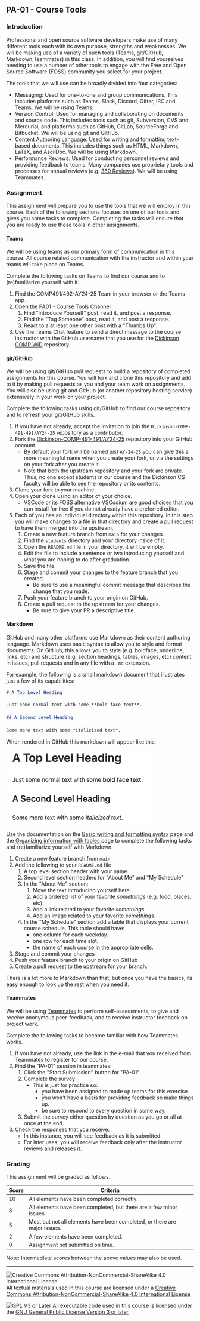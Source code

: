 ## PA-01 - Course Tools

### Introduction

Professional and open source software developers make use of many different tools each with its own purpose, strengths and weaknesses. We will be making use of a variety of such tools (Teams, git/GitHub, Markdown,Teammates) in this class.  In addition, you will find yourselves needing to use a number of other tools to engage with the Free and Open Source Software (FOSS) community you select for your project.

The tools that we will use can be broadly divided into four categories:
- Messaging: Used for one-to-one and group communications. This includes platforms such as Teams, Slack, Discord, Gitter, IRC and Teams.  We will be using Teams.
- Version Control: Used for managing and collaborating on documents and source code. This includes tools such as git, Subversion, CVS and Mercurial, and platforms such as GitHub, GitLab, SourceForge and Bitbucket.  We will be using git and GitHub.
- Content Authoring Language: Used for writing and formatting text-based documents.  This includes things such as HTML, Markdown, LaTeX, and AsciiDoc.  We will be using Markdown.
- Performance Reviews: Used for conducting personnel reviews and providing feedback to teams. Many companies use proprietary tools and processes for annual reviews (e.g. [360 Reviews](https://www.thebalancemoney.com/what-is-a-360-review-1917541)).  We will be using Teammates.

### Assignment

This assignment will prepare you to use the tools that we will employ in this course.  Each of the following sections focuses on one of our tools and gives you some tasks to complete. Completing the tasks will ensure that you are ready to use these tools in other assignments.

#### Teams

We will be using teams as our primary form of communication in this course.  All course related communication with the instructor and within your teams will take place on Teams. 

Complete the following tasks on Teams to find our course and to (re)familiarize yourself with it.
1. Find the COMP491/492-AY24-25 Team in your browser or the Teams app.
2. Open the PA01 - Course Tools Channel
   1. Find "Introduce Yourself" post, read it, and post a response.
   2. Find the "Tag Someone" post, read it, and post a response.
   3. React to a at least one other post with a "Thumbs Up".
3. Use the Teams Chat feature to send a direct message to the course instructor with the GitHub username that you use for the [Dickinson COMP WiD](https://github.com/Dickinson-COMP-WiD) repository.

#### git/GitHub

We will be using git/GitHub pull requests to build a repository of completed assignments for this course. You will fork and clone this repository and add to it by making pull requests as you and your team work on assignments. You will also be using git and GitHub (or another repository hosting service) extensively in your work on your project.

Complete the following tasks using git/GitHub to find our course repository and to refresh your git/GitHub skills.
1. If you have not already, accept the invitation to join the `Dickinson-COMP-491-491/AY24-25` repository as a contributor.
2. Fork the [Dickinson-COMP-491-491/AY24-25](https://github.com/Dickinson-COMP-491-492/AY24-25) repository into your GitHub account. 
   - By default your fork will be named just `AY-24-25` you can give this a more meaningful name when you create your fork, or via the settings on your fork after you create it. 
   - Note that both the upstream repository and your fork are private. Thus, no one except students in our course and the Dickinson CS faculty will be able to see the repository or its contents.
3. Clone your fork to your machine.
4. Open your clone using an editor of your choice.
   - [VSCode](https://code.visualstudio.com/) or its FOSS alternative [VSCodium](https://vscodium.com/) are good choices that you can install for free if you do not already have a preferred editor.
5. Each of you has an individual directory within this repository.  In this step you will make changes to a file in that directory and create a pull request to have them merged into the upstream.
   1. Create a new feature branch from `main` for your changes.
   2. Find the `students` directory and your directory inside of it.
   3. Open the `README.md` file in your directory, it will be empty.
   4. Edit the file to include a sentence or two introducing yourself and what you are hoping to do after graduation.
   5. Save the file.
   6. Stage and commit your changes to the feature branch that you created.
      - Be sure to use a meaningful commit message that describes the change that you made.
   7. Push your feature branch to your origin on GitHub.
   8. Create a pull request to the upstream for your changes.
      - Be sure to give your PR a descriptive title.
    
#### Markdown

GitHub and many other platforms use Markdown as their content authoring language.  Markdown uses basic syntax to allow you to style and format documents. On GitHub, this allows you to style (e.g. boldface, underline, links, etc) and structure (e.g. section headings, tables, images, etc) content in issues, pull requests and in any file with a `.md` extension.

For example, the following is a small markdown document that illustrates just a few of its capabilities:

```markdown
# A Top Level Heading

Just some normal text with some **bold face text**.

## A Second Level Heading

Some more text with some *italicized text*.
```

When rendered in GitHub this markdown will appear like this:

![A small example of rendered markdown with headings, bold and italic text.](images/markdown-sample.png)

Use the documentation on the [Basic writing and formatting syntax](https://docs.github.com/en/get-started/writing-on-github/getting-started-with-writing-and-formatting-on-github/basic-writing-and-formatting-syntax) page and the [Organizing information with tables](https://docs.github.com/en/get-started/writing-on-github/working-with-advanced-formatting/organizing-information-with-tables) page to complete the following tasks and (re)familiarize yourself with Markdown.

1. Create a new feature branch from `main`
2. Add the following to your `README.md` file
   1. A top level section header with your name.
   2. Second level section headers for "About Me" and "My Schedule"
   3. In the "About Me" section:
      1. Move the text introducing yourself here.
      2. Add a ordered list of your favorite *somethings* (e.g. food, places, etc).
      3. Add a link related to your favorite *somethings*.
      4. Add an image related to your favorite *somethings*.
   4. In the "My Schedule" section add a table that displays your current course schedule. This table should have:
      - one column for each weekday.
      - one row for each time slot.
      - the name of each course in the appropriate cells.
3. Stage and commit your changes
4. Push your feature branch to your origin on GitHub
5. Create a pull request to the upstream for your branch.

There is a lot more to Markdown than that, but once you have the basics, its easy enough to look up the rest when you need it.

#### Teammates

We will be using [Teammates](https://teammatesv4.appspot.com/web/front/home) to perform self-assessments, to give and receive anonymous peer-feedback, and to receive instructor feedback on project work.

Complete the following tasks to become familiar with how Teammates works.

1. If you have not already, use the link in the e-mail that you received from Teammates to register for our course.
2. Find the "PA-01" session in teammates:
   1. Click the "Start Submission" button for "PA-01"
   2. Complete the survey
      - This is just for practice so:
        - you have been assigned to made up teams for this exercise.
        - you won't have a basis for providing feedback so make things up.
        - be sure to respond to every question in some way.
   3. Submit the survey either question by question as you go or all at once at the end.
3. Check the responses that you receive. 
   - In this instance, you will see feedback as it is submitted.
   - For later uses, you will receive feedback only after the instructor reviews and releases it.

### Grading

This assignment will be graded as follows.

Score | Criteria
------|----------
10    | All elements have been completed correctly.
8     | All elements have been completed, but there are a few minor issues.
5     | Most but not all elements have been completed, or there are major issues.
2     | A few elements have been completed.
0     | Assignment not submitted on time.

Note: Intermediate scores between the above values may also be used.

---

![Creative Commons Attribution-NonCommercial-ShareAlike 4.0 International License](https://i.creativecommons.org/l/by-nc-sa/4.0/88x31.png "Creative Commons Attribution-NonCommercial-ShareAlike 4.0 International License") All textual materials used in this course are licensed under a [Creative Commons Attribution-NonCommercial-ShareAlike 4.0 International License](http://creativecommons.org/licenses/by-nc-sa/4.0/)

![GPL V3 or Later](https://www.gnu.org/graphics/gplv3-or-later-sm.png "GPL V3 or later") All executable code used in this course is licensed under the [GNU General Public License Version 3 or later](https://www.gnu.org/licenses/gpl.txt)
